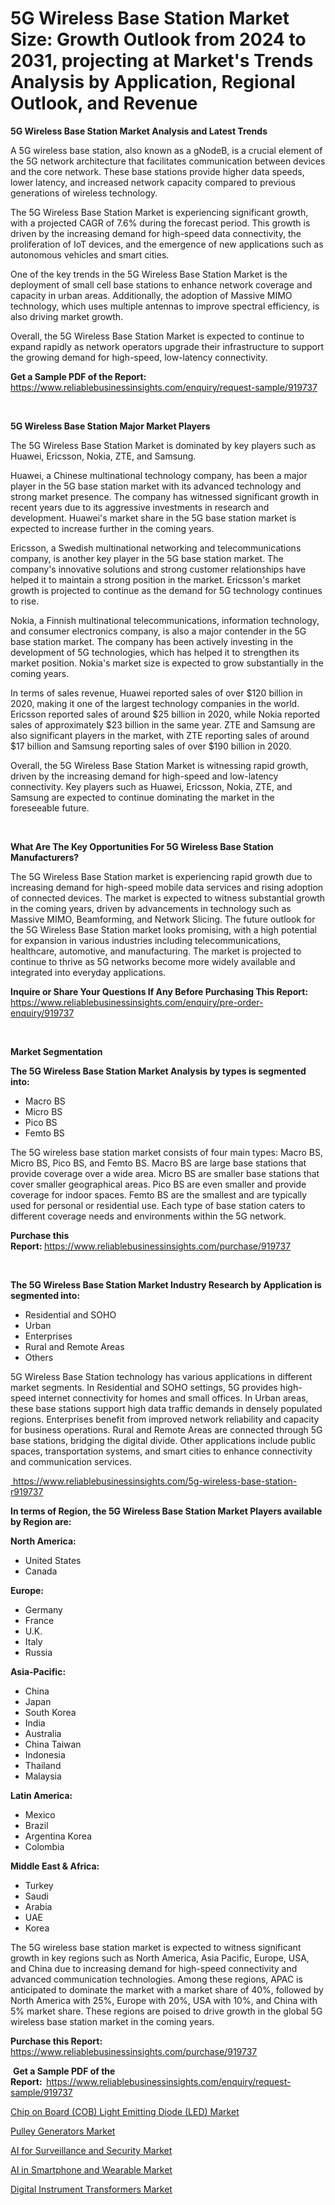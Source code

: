 <p><h1>5G Wireless Base Station Market Size: Growth Outlook from 2024 to 2031, projecting at Market's Trends Analysis by Application, Regional Outlook, and Revenue</h1></p><p><strong>5G Wireless Base Station Market Analysis and Latest Trends</strong></p>
<p><p>A 5G wireless base station, also known as a gNodeB, is a crucial element of the 5G network architecture that facilitates communication between devices and the core network. These base stations provide higher data speeds, lower latency, and increased network capacity compared to previous generations of wireless technology.</p><p>The 5G Wireless Base Station Market is experiencing significant growth, with a projected CAGR of 7.6% during the forecast period. This growth is driven by the increasing demand for high-speed data connectivity, the proliferation of IoT devices, and the emergence of new applications such as autonomous vehicles and smart cities.</p><p>One of the key trends in the 5G Wireless Base Station Market is the deployment of small cell base stations to enhance network coverage and capacity in urban areas. Additionally, the adoption of Massive MIMO technology, which uses multiple antennas to improve spectral efficiency, is also driving market growth.</p><p>Overall, the 5G Wireless Base Station Market is expected to continue to expand rapidly as network operators upgrade their infrastructure to support the growing demand for high-speed, low-latency connectivity.</p></p>
<p><strong>Get a Sample PDF of the Report:&nbsp;</strong> <a href="https://www.reliablebusinessinsights.com/enquiry/request-sample/919737">https://www.reliablebusinessinsights.com/enquiry/request-sample/919737</a></p>
<p>&nbsp;</p>
<p><strong>5G Wireless Base Station Major Market Players</strong></p>
<p><p>The 5G Wireless Base Station Market is dominated by key players such as Huawei, Ericsson, Nokia, ZTE, and Samsung. </p><p>Huawei, a Chinese multinational technology company, has been a major player in the 5G base station market with its advanced technology and strong market presence. The company has witnessed significant growth in recent years due to its aggressive investments in research and development. Huawei's market share in the 5G base station market is expected to increase further in the coming years.</p><p>Ericsson, a Swedish multinational networking and telecommunications company, is another key player in the 5G base station market. The company's innovative solutions and strong customer relationships have helped it to maintain a strong position in the market. Ericsson's market growth is projected to continue as the demand for 5G technology continues to rise.</p><p>Nokia, a Finnish multinational telecommunications, information technology, and consumer electronics company, is also a major contender in the 5G base station market. The company has been actively investing in the development of 5G technologies, which has helped it to strengthen its market position. Nokia's market size is expected to grow substantially in the coming years.</p><p>In terms of sales revenue, Huawei reported sales of over $120 billion in 2020, making it one of the largest technology companies in the world. Ericsson reported sales of around $25 billion in 2020, while Nokia reported sales of approximately $23 billion in the same year. ZTE and Samsung are also significant players in the market, with ZTE reporting sales of around $17 billion and Samsung reporting sales of over $190 billion in 2020. </p><p>Overall, the 5G Wireless Base Station Market is witnessing rapid growth, driven by the increasing demand for high-speed and low-latency connectivity. Key players such as Huawei, Ericsson, Nokia, ZTE, and Samsung are expected to continue dominating the market in the foreseeable future.</p></p>
<p>&nbsp;</p>
<p><strong>What Are The Key Opportunities For 5G Wireless Base Station Manufacturers?</strong></p>
<p><p>The 5G Wireless Base Station market is experiencing rapid growth due to increasing demand for high-speed mobile data services and rising adoption of connected devices. The market is expected to witness substantial growth in the coming years, driven by advancements in technology such as Massive MIMO, Beamforming, and Network Slicing. The future outlook for the 5G Wireless Base Station market looks promising, with a high potential for expansion in various industries including telecommunications, healthcare, automotive, and manufacturing. The market is projected to continue to thrive as 5G networks become more widely available and integrated into everyday applications.</p></p>
<p><strong>Inquire or Share Your Questions If Any Before Purchasing This Report:</strong> <a href="https://www.reliablebusinessinsights.com/enquiry/pre-order-enquiry/919737">https://www.reliablebusinessinsights.com/enquiry/pre-order-enquiry/919737</a></p>
<p>&nbsp;</p>
<p><strong>Market Segmentation</strong></p>
<p><strong>The 5G Wireless Base Station Market Analysis by types is segmented into:</strong></p>
<p><ul><li>Macro BS</li><li>Micro BS</li><li>Pico BS</li><li>Femto BS</li></ul></p>
<p><p>The 5G wireless base station market consists of four main types: Macro BS, Micro BS, Pico BS, and Femto BS. Macro BS are large base stations that provide coverage over a wide area. Micro BS are smaller base stations that cover smaller geographical areas. Pico BS are even smaller and provide coverage for indoor spaces. Femto BS are the smallest and are typically used for personal or residential use. Each type of base station caters to different coverage needs and environments within the 5G network.</p></p>
<p><strong>Purchase this Report:&nbsp;</strong><a href="https://www.reliablebusinessinsights.com/purchase/919737">https://www.reliablebusinessinsights.com/purchase/919737</a></p>
<p>&nbsp;</p>
<p><strong>The 5G Wireless Base Station Market Industry Research by Application is segmented into:</strong></p>
<p><ul><li>Residential and SOHO</li><li>Urban</li><li>Enterprises</li><li>Rural and Remote Areas</li><li>Others</li></ul></p>
<p><p>5G Wireless Base Station technology has various applications in different market segments. In Residential and SOHO settings, 5G provides high-speed internet connectivity for homes and small offices. In Urban areas, these base stations support high data traffic demands in densely populated regions. Enterprises benefit from improved network reliability and capacity for business operations. Rural and Remote Areas are connected through 5G base stations, bridging the digital divide. Other applications include public spaces, transportation systems, and smart cities to enhance connectivity and communication services.</p></p>
<p><a href="https://www.reliablebusinessinsights.com/5g-wireless-base-station-r919737">&nbsp;https://www.reliablebusinessinsights.com/5g-wireless-base-station-r919737</a></p>
<p><strong>In terms of Region, the 5G Wireless Base Station Market Players available by Region are:</strong></p>
<p>
    <p> <strong> North America: </strong>
        <ul>
            <li>United States</li>
            <li>Canada</li>
        </ul>
        </p> 
    <p> <strong> Europe: </strong>
        <ul>
            <li>Germany</li>
            <li>France</li>
            <li>U.K.</li>
            <li>Italy</li>
            <li>Russia</li>
        </ul>
        </p> 
    <p> <strong> Asia-Pacific: </strong>
        <ul>
            <li>China</li>
            <li>Japan</li>
            <li>South Korea</li>
            <li>India</li>
            <li>Australia</li>
            <li>China Taiwan</li>
            <li>Indonesia</li>
            <li>Thailand</li>
            <li>Malaysia</li>
        </ul>
        </p> 
    <p> <strong> Latin America: </strong>
        <ul>
            <li>Mexico</li>
            <li>Brazil</li>
            <li>Argentina Korea</li>
            <li>Colombia</li>
        </ul>
        </p> 
    <p> <strong> Middle East & Africa: </strong>
        <ul>
            <li>Turkey</li>
            <li>Saudi</li>
            <li>Arabia</li>
            <li>UAE</li>
            <li>Korea</li>
        </ul>
    </p>
    </p>
<p><p>The 5G wireless base station market is expected to witness significant growth in key regions such as North America, Asia Pacific, Europe, USA, and China due to increasing demand for high-speed connectivity and advanced communication technologies. Among these regions, APAC is anticipated to dominate the market with a market share of 40%, followed by North America with 25%, Europe with 20%, USA with 10%, and China with 5% market share. These regions are poised to drive growth in the global 5G wireless base station market in the coming years.</p></p>
<p><strong>Purchase this Report: </strong><a href="https://www.reliablebusinessinsights.com/purchase/919737">https://www.reliablebusinessinsights.com/purchase/919737</a></p>
<p>&nbsp;<strong>Get a Sample PDF of the Report:&nbsp;&nbsp;</strong><a href="https://www.reliablebusinessinsights.com/enquiry/request-sample/919737">https://www.reliablebusinessinsights.com/enquiry/request-sample/919737</a></p>
<p><strong></strong></p>
<p><p><a href="https://www.linkedin.com/pulse/global-chip-board-cob-light-emitting-diode-led-market-size-qfkqe?trackingId=2aIsBmGZRamt2UpoEJ%2F48g%3D%3D">Chip on Board (COB) Light Emitting Diode (LED) Market</a></p><p><a href="https://medium.com/@zandould67856/pulley-generators-market-analysis-report-global-insights-by-region-type-single-wheel-1cd727b37523">Pulley Generators Market</a></p><p><a href="https://github.com/sydneyHaley871/Market-Research-Report-List-1/blob/main/ai-for-surveillance-and-security-market.md">AI for Surveillance and Security Market</a></p><p><a href="https://github.com/widyafarer/Market-Research-Report-List-1/blob/main/ai-in-smartphone-and-wearable-market.md">AI in Smartphone and Wearable Market</a></p><p><a href="https://medium.com/@denisolden565/digital-instrument-transformers-market-size-growth-trends-statistics-forecasts-2024-2031-ccd931eafc89">Digital Instrument Transformers Market</a></p></p>
